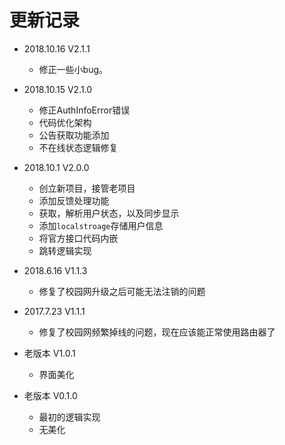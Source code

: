 # 更新记录

- 2018.10.16 V2.1.1
  - 修正一些小bug。

- 2018.10.15 V2.1.0 
  - 修正AuthInfoError错误
  - 代码优化架构
  - 公告获取功能添加
  - 不在线状态逻辑修复
  
- 2018.10.1 V2.0.0
  - 创立新项目，接管老项目
  - 添加反馈处理功能
  - 获取，解析用户状态，以及同步显示
  - 添加`localstroage`存储用户信息
  - 将官方接口代码内嵌
  - 跳转逻辑实现
  
  
- 2018.6.16 V1.1.3
  - 修复了校园网升级之后可能无法注销的问题
 
 
- 2017.7.23 V1.1.1
  - 修复了校园网频繁掉线的问题，现在应该能正常使用路由器了
  
  
- 老版本 V1.0.1
  - 界面美化
  
  
- 老版本 V0.1.0
  - 最初的逻辑实现
  - 无美化
